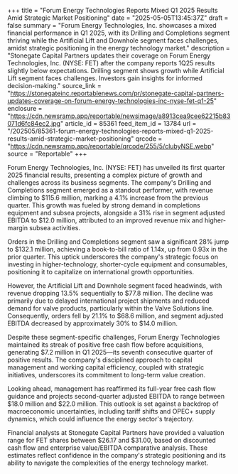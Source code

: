 +++
title = "Forum Energy Technologies Reports Mixed Q1 2025 Results Amid Strategic Market Positioning"
date = "2025-05-05T13:45:37Z"
draft = false
summary = "Forum Energy Technologies, Inc. showcases a mixed financial performance in Q1 2025, with its Drilling and Completions segment thriving while the Artificial Lift and Downhole segment faces challenges, amidst strategic positioning in the energy technology market."
description = "Stonegate Capital Partners updates their coverage on Forum Energy Technologies, Inc. (NYSE: FET) after the company reports 1Q25 results slightly below expectations. Drilling segment shows growth while Artificial Lift segment faces challenges. Investors gain insights for informed decision-making."
source_link = "https://stonegateinc.reportablenews.com/pr/stonegate-capital-partners-updates-coverage-on-forum-energy-technologies-inc-nyse-fet-q1-25"
enclosure = "https://cdn.newsramp.app/reportable/newsimage/a8913cea9cee62215b83071d6fc84ec2.jpg"
article_id = 85361
feed_item_id = 13784
url = "/202505/85361-forum-energy-technologies-reports-mixed-q1-2025-results-amid-strategic-market-positioning"
qrcode = "https://cdn.newsramp.app/reportable/qrcode/255/5/clubyNSE.webp"
source = "Reportable"
+++

<p>Forum Energy Technologies, Inc. (NYSE: FET) has unveiled its first quarter 2025 financial results, presenting a complex picture of growth and challenges across its business segments. The company's Drilling and Completions segment emerged as a standout performer, with revenue climbing to $115.6 million, marking a 4.1% increase from the previous quarter. This growth was fueled by strong demand in completions equipment and subsea projects, alongside a 31% rise in segment adjusted EBITDA to $12.0 million, attributed to an improved revenue mix and higher-margin subsea activities.</p><p>Orders in the Drilling and Completions segment saw a significant 28% jump to $132.1 million, achieving a book-to-bill ratio of 1.14x, up from 0.93x in the prior quarter. This uptick underscores the company's strategic focus on investing in higher-technology, shorter-cycle equipment and consumables, positioning it to capitalize on international growth opportunities.</p><p>However, the Artificial Lift and Downhole segment faced headwinds, with revenue dropping 13.5% sequentially to $77.8 million. The decline was primarily due to delayed international project shipments and reduced demand for valve products, particularly within the Valve Solutions line. Consequently, orders fell by 21.1% to $68.6 million, and segment adjusted EBITDA decreased by approximately 30% to $14.0 million.</p><p>Despite these segment-specific challenges, Forum Energy Technologies maintained its streak of positive free cash flow before acquisitions, generating $7.2 million in Q1 2025—its seventh consecutive quarter of positive results. The company's disciplined approach to capital management and working capital efficiency, coupled with strategic initiatives, underscores its commitment to long-term value creation.</p><p>Looking ahead, management has reaffirmed its full-year free cash flow guidance and projects second-quarter adjusted EBITDA to range between $18.0 million and $22.0 million. This outlook is set against a backdrop of macroeconomic uncertainties, including tariff shifts and OPEC+ supply dynamics, which could influence the energy sector's trajectory.</p><p>Financial analysts at Stonegate Capital Partners have provided a valuation range for FET shares between $26.17 and $31.00, based on discounted cash flow and enterprise value/EBITDA comparative analysis. These estimates reflect confidence in the company's strategic positioning and its ability to navigate the complexities of the energy technology market.</p>